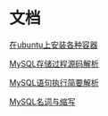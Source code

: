 # 文档

[在ubuntu上安装各种容器](./在ubuntu上安装各种容器.md)

[MySQL存储过程源码解析](./MySQL存储过程源码解析.md)

[MySQL语句执行简要解析](./MySQL语句执行入门解析.md)

[MySQL名词与缩写](./MySQL专有名词与缩写.md)
